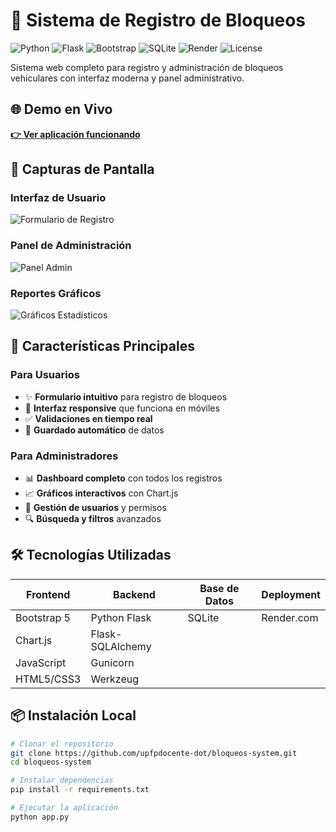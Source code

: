 # 🚦 Sistema de Registro de Bloqueos

![Python](https://img.shields.io/badge/Python-3.9-blue)
![Flask](https://img.shields.io/badge/Flask-2.2-green)
![Bootstrap](https://img.shields.io/badge/Bootstrap-5.0-purple)
![SQLite](https://img.shields.io/badge/SQLite-Database-lightgrey)
![Render](https://img.shields.io/badge/Deploy-Render-black)
![License](https://img.shields.io/badge/License-MIT-yellow)

Sistema web completo para registro y administración de bloqueos vehiculares con interfaz moderna y panel administrativo.

## 🌐 Demo en Vivo
**[👉 Ver aplicación funcionando](https://bloqueos-system.onrender.com)**

## 📸 Capturas de Pantalla

### Interfaz de Usuario
![Formulario de Registro](https://via.placeholder.com/800x400/4A90E2/FFFFFF?text=Formulario+de+Registro+de+Bloqueos)

### Panel de Administración  
![Panel Admin](https://via.placeholder.com/800x400/50C878/FFFFFF?text=Panel+de+Administración)

### Reportes Gráficos
![Gráficos Estadísticos](https://via.placeholder.com/800x400/FF6B6B/FFFFFF?text=Reportes+Gráficos+Interactivos)

## 🚀 Características Principales

### Para Usuarios
- ✨ **Formulario intuitivo** para registro de bloqueos
- 📱 **Interfaz responsive** que funciona en móviles
- ✅ **Validaciones en tiempo real**
- 💾 **Guardado automático** de datos

### Para Administradores
- 📊 **Dashboard completo** con todos los registros
- 📈 **Gráficos interactivos** con Chart.js
- 👥 **Gestión de usuarios** y permisos
- 🔍 **Búsqueda y filtros** avanzados

## 🛠️ Tecnologías Utilizadas

| Frontend | Backend | Base de Datos | Deployment |
|----------|---------|---------------|------------|
| Bootstrap 5 | Python Flask | SQLite | Render.com |
| Chart.js | Flask-SQLAlchemy |  |  |
| JavaScript | Gunicorn |  |  |
| HTML5/CSS3 | Werkzeug |  |  |

## 📦 Instalación Local

```bash
# Clonar el repositorio
git clone https://github.com/upfpdocente-dot/bloqueos-system.git
cd bloqueos-system

# Instalar dependencias
pip install -r requirements.txt

# Ejecutar la aplicación
python app.py
